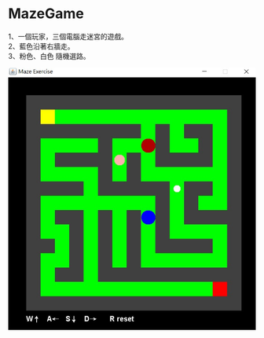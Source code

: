 # MazeGame
1、一個玩家，三個電腦走迷宮的遊戲。  
2、藍色沿著右牆走。  
3、粉色、白色 隨機選路。  

![image](https://github.com/wnqui/MazeGame/blob/master/MazeGame.jpg)
